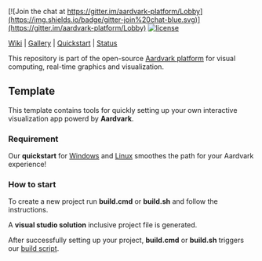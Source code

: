 [![Join the chat at https://gitter.im/aardvark-platform/Lobby](https://img.shields.io/badge/gitter-join%20chat-blue.svg)](https://gitter.im/aardvark-platform/Lobby)
[![license](https://img.shields.io/github/license/aardvark-platform/template.svg)]((https://github.com/aardvark-platform/template/blob/master/LICENSE))

[Wiki](https://github.com/aardvarkplatform/aardvark.docs/wiki) | 
[Gallery](https://github.com/aardvarkplatform/aardvark.docs/wiki/Gallery) | 
[Quickstart](https://github.com/aardvarkplatform/aardvark.docs/wiki/Quickstart-Windows) | 
[Status](https://github.com/aardvarkplatform/aardvark.docs/wiki/Status)

This repository is part of the open-source [Aardvark platform](https://github.com/aardvark-platform/aardvark.docs/wiki) for visual computing, real-time graphics and visualization.

## Template

This template contains tools for quickly setting up your own interactive visualization app powerd by __Aardvark__.

### Requirement

Our **quickstart** for [Windows](https://github.com/aardvark-platform/aardvark.docs/wiki/Quickstart-Windows) and [Linux](https://github.com/aardvark-platform/aardvark.docs/wiki/Quickstart-Linux) smoothes the path for your Aardvark experience! 

### How to start

To create a new project run __build.cmd__ or __build.sh__ and follow the instructions.

A __visual studio solution__ inclusive project file is generated.

After successfully setting up your project, __build.cmd__ or __build.sh__ triggers our [build script](https://github.com/aardvark-platform/Aardvark.Fake).
